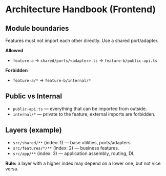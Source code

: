 # Architecture Handbook (Frontend)

## Module boundaries
Features must not import each other directly. Use a shared port/adapter.

**Allowed**
- `feature-a` → `shared/ports/<adapter>.ts` → `feature-b/public-api.ts`

**Forbidden**
- `feature-a/*` → `feature-b/internal/*`

## Public vs Internal
- `public-api.ts` — everything that can be imported from outside.
- `internal/*` — private to the feature; external imports are forbidden.

## Layers (example)
- `src/shared/**` (index: 1) — base utilities, ports/adapters.
- `src/features/*/**` (index: 2) — business features.
- `src/app/**` (index: 3) — application assembly, routing, DI.

**Rule:** a layer with a higher index may depend on a lower one, but not vice versa.
